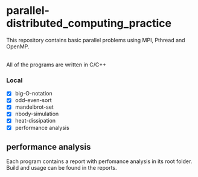 # parallel-distributed_computing_practice

This repository contains basic parallel problems using MPI, Pthread and OpenMP.<br /><br />

All of the programs are written in C/C++

### Local
- [x] big-O-notation
- [x] odd-even-sort
- [x] mandelbrot-set
- [x] nbody-simulation
- [x] heat-dissipation
- [x] performance analysis

## performance analysis
Each program contains a report with perfomance analysis in its root folder.<br />
Build and usage can be found in the reports.

